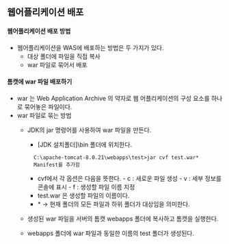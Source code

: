 ## 웹어플리케이션 배포
 #### 웹어플리케이션 배포 방법
 - 웹어플리케이션을 WAS에 배포하는 방법은 두 가지가 있다.
    - 대상 폴더에 파일을 직접 복사
    - war 파일로 묶어서 배포

 #### 톰캣에 war 파일 배포하기
 - war 는 Web Application Archive 의 약자로 웹 어플리케이션의 구성 요소를 하나로 묶어놓은 파일이다.
 - war 파일로 묶는 방법
    - JDK의 jar 명령어를 사용하여 war 파일을 만든다.
        - [JDK 설치폴더]\bin 폴더에 위치한다.
        ```
          C:\apache-tomcat-8.0.21\webapps\test>jar cvf test.war*
          Manifest를 추가함
        ```
        - cvf에서 각 옵션은 다음을 뜻한다.
            \- c : 새로운 파일 생성
            \- v : 세부 정보를 콘솔에 표시
            \- f : 생성할 파일 이름 지정
        - test.war 은 생성할 파일의 이름이다.
        - \* → 현재 폴더의 모든 파일과 하위 폴더가 대상임을 의미한다.

    - 생성된 war 파일을 서버의 톰캣 webapps 폴더에 복사하고 톰캣을 실행한다.
    - webapps 폴더에 war 파일과 동일한 이름의 test 폴더가 생성된다.
